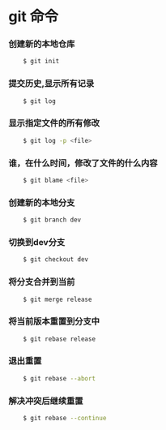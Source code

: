 # git 命令
### 创建新的本地仓库
``` bash
    $ git init
```
### 提交历史,显示所有记录
``` bash
    $ git log
```
### 显示指定文件的所有修改
``` bash
    $ git log -p <file>
```
### 谁，在什么时间，修改了文件的什么内容
``` bash
    $ git blame <file>
```

### 创建新的本地分支
``` bash
    $ git branch dev
```
### 切换到dev分支
``` bash
    $ git checkout dev
```
### 将分支合并到当前
``` bash
    $ git merge release
```
### 将当前版本重置到分支中
``` bash
    $ git rebase release
```
### 退出重置
``` bash
    $ git rebase --abort
```
### 解决冲突后继续重置
``` bash
    $ git rebase --continue
```